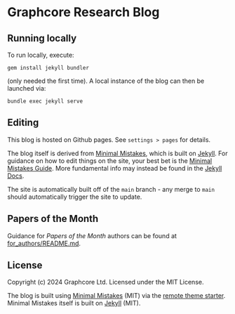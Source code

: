# Graphcore Research Blog

## Running locally

To run locally, execute:

```
gem install jekyll bundler
```

(only needed the first time). A local instance of the blog can then be launched via:

```
bundle exec jekyll serve
```


## Editing

This blog is hosted on Github pages. See `settings > pages` for details.

The blog itself is derived from [Minimal Mistakes](https://github.com/mmistakes/minimal-mistakes), which is built on [Jekyll](https://jekyllrb.com/).
For guidance on how to edit things on the site, your best bet is the
[Minimal Mistakes Guide](https://mmistakes.github.io/minimal-mistakes/docs/quick-start-guide/).
More fundamental info may instead be found in the
[Jekyll Docs](https://jekyllrb.com/docs/).

The site is automatically built off of the `main` branch - any merge to `main` should
automatically trigger the site to update.

## Papers of the Month

Guidance for _Papers of the Month_ authors can be found at
[for_authors/README.md](for_authors/README.md).

## License

Copyright (c) 2024 Graphcore Ltd. Licensed under the MIT License.

The blog is built using [Minimal Mistakes](https://github.com/mmistakes/minimal-mistakes)
(MIT) via the
[remote theme starter](https://github.com/mmistakes/mm-github-pages-starter).
Minimal Mistakes itself is built on [Jekyll](https://jekyllrb.com/) (MIT).
